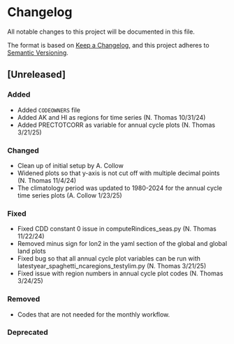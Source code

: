 # Changelog

All notable changes to this project will be documented in this file.

The format is based on [Keep a Changelog](https://keepachangelog.com/en/1.0.0/),
and this project adheres to [Semantic Versioning](https://semver.org/spec/v2.0.0.html).

## [Unreleased]

### Added

- Added `CODEOWNERS` file
- Added AK and HI as regions for time series (N. Thomas 10/31/24)
- Added PRECTOTCORR as variable for annual cycle plots (N. Thomas 3/21/25)

### Changed

- Clean up of initial setup by A. Collow
- Widened plots so that y-axis is not cut off with multiple decimal points (N. Thomas 11/4/24)
- The climatology period was updated to 1980-2024 for the annual cycle time series plots (A. Collow 1/23/25)

### Fixed

- Fixed CDD constant 0 issue in computeRindices_seas.py (N. Thomas 11/22/24)
- Removed minus sign for lon2 in the yaml section of the global and global land plots
- Fixed bug so that all annual cycle plot variables can be run with latestyear_spaghetti_ncaregions_testylim.py (N. Thomas 3/21/25)
- Fixed issue with region numbers in annual cycle plot codes (N. Thomas 3/24/25)

### Removed

- Codes that are not needed for the monthly workflow.

### Deprecated

